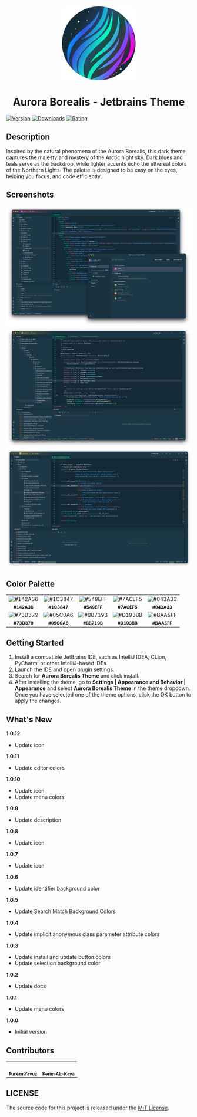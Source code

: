 <p align="center">
   <a href="https://plugins.jetbrains.com/plugin/22487-aurora-borealis-theme">
    <img src="icon.png" alt="Logo" width=200>
  </a>
</p>

<h1 align="center">
Aurora Borealis - Jetbrains Theme
</h1>

[![Version](https://img.shields.io/jetbrains/plugin/v/22487-aurora-borealis-theme.svg?label=Version&style=for-the-badge&logo=jetbrains)](https://plugins.jetbrains.com/plugin/22487-aurora-borealis-theme)
[![Downloads](https://img.shields.io/jetbrains/plugin/d/22487-aurora-borealis-theme.svg?style=for-the-badge&logo=jetbrains)](https://plugins.jetbrains.com/plugin/22487-aurora-borealis-theme)
[![Rating](https://img.shields.io/jetbrains/plugin/r/rating/22487-aurora-borealis-theme?label=Rating&style=for-the-badge&logo=jetbrains)](https://plugins.jetbrains.com/plugin/22487-aurora-borealis-theme)

## Description

Inspired by the natural phenomena of the Aurora Borealis, this dark theme captures the majesty and mystery of the Arctic
night sky. Dark blues and teals serve as the backdrop, while lighter accents echo the ethereal colors of the Northern
Lights. The palette is designed to be easy on the eyes, helping you focus, and code efficiently.

## Screenshots

<img src="screenshot-1.png" alt="screenshot">
<img src="screenshot-2.png" alt="screenshot">
<img src="screenshot-3.png" alt="screenshot">

## Color Palette

<table>
   <tr>
      <td align="center"><img src="https://codigrate.com/util/color/142A36.png" alt="#142A36"><br/><sub><b>#142A36</b></sub><br/></td>
      <td align="center"><img src="https://codigrate.com/util/color/1C3847.png" alt="#1C3847"><br/><sub><b>#1C3847</b></sub><br/></td>
      <td align="center"><img src="https://codigrate.com/util/color/549EFF.png" alt="#549EFF"><br/><sub><b>#549EFF</b></sub><br/></td>
      <td align="center"><img src="https://codigrate.com/util/color/7ACEF5.png" alt="#7ACEF5"><br/><sub><b>#7ACEF5</b></sub><br/></td>
      <td align="center"><img src="https://codigrate.com/util/color/043A33.png" alt="#043A33"><br/><sub><b>#043A33</b></sub><br/></td>
   </tr>
   <tr>
      <td align="center"><img src="https://codigrate.com/util/color/73D379.png" alt="#73D379"><br/><sub><b>#73D379</b></sub><br/></td>
      <td align="center"><img src="https://codigrate.com/util/color/05C0A6.png" alt="#05C0A6"><br/><sub><b>#05C0A6</b></sub><br/></td>
      <td align="center"><img src="https://codigrate.com/util/color/BB719B.png" alt="#BB719B"><br/><sub><b>#BB719B</b></sub><br/></td>
      <td align="center"><img src="https://codigrate.com/util/color/D193BB.png" alt="#D193BB"><br/><sub><b>#D193BB</b></sub><br/></td>
      <td align="center"><img src="https://codigrate.com/util/color/BAA5FF.png" alt="#BAA5FF"><br/><sub><b>#BAA5FF</b></sub><br/></td>
   </tr>
</table>

## Getting Started

1. Install a compatible JetBrains IDE, such as IntelliJ IDEA, CLion, PyCharm, or other IntelliJ-based IDEs.
2. Launch the IDE and open plugin settings.
3. Search for **Aurora Borealis Theme** and click install.
4. After installing the theme, go to **Settings | Appearance and Behavior | Appearance** and select **Aurora Borealis
   Theme** in the theme dropdown. Once you have selected one of the theme options, click the OK button to apply the
   changes.

## What's New

<b>1.0.12</b>
<ul>
    <li>
        Update icon
    </li>
</ul>
<b>1.0.11</b>
<ul>
    <li>
        Update editor colors
    </li>
</ul>
<b>1.0.10</b>
<ul>
    <li>
        Update icon
    </li>
    <li>
        Update menu colors
    </li>
</ul>
<b>1.0.9</b>
<ul>
    <li>
        Update description
    </li>
</ul>
<b>1.0.8</b>
<ul>
    <li>
        Update icon
    </li>
</ul>
<b>1.0.7</b>
<ul>
    <li>
        Update icon
    </li>
</ul>
<b>1.0.6</b>
<ul>
    <li>
        Update identifier background color
    </li>
</ul>
<b>1.0.5</b>
<ul>
    <li>
        Update Search Match Background Colors
    </li>
</ul>
<b>1.0.4</b>
<ul>
    <li>
        Update implicit anonymous class parameter attribute colors
    </li>
</ul>
<b>1.0.3</b>
<ul>
    <li>
        Update install and update button colors
    </li>
    <li>
        Update selection background color
    </li>
</ul>
<b>1.0.2</b>
<ul>
    <li>
        Update docs
    </li>
</ul>
<b>1.0.1</b>
<ul>
    <li>
        Update menu colors
    </li>
</ul>
<b>1.0.0</b>
<ul>
    <li>
        Initial version
    </li>
</ul>

## Contributors

<!-- ALL-CONTRIBUTORS-LIST:START - Do not remove or modify this section -->
<!-- prettier-ignore-start -->
<!-- markdownlint-disable -->
<table>
  <tr>
    <td align="center"><a href="https://github.com/furknyavuz"><img src="https://avatars0.githubusercontent.com/u/2248168?s=460&u=435ef6ade0785a7a135ce56cae751fb3ade1d126&v=4" width="100px;" alt=""/><br /><sub><b>Furkan Yavuz</b></sub></a><br /></td>
    <td align="center"><a href="https://github.com/kerimalp"><img src="https://avatars.githubusercontent.com/u/90132495?v=4" width="100px;" alt=""/><br /><sub><b>Kerim Alp Kaya</b></sub></a><br /></td>
  </tr>
</table>

<!-- markdownlint-enable -->
<!-- prettier-ignore-end -->

<!-- ALL-CONTRIBUTORS-LIST:END -->

## LICENSE

The source code for this project is released under the [MIT License](LICENSE).

